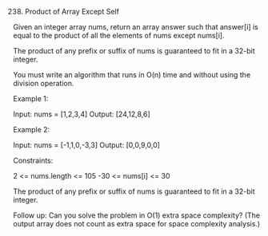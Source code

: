 238. Product of Array Except Self

Given an integer array nums, return an array answer such that answer[i] is equal to the product of all the elements of nums except nums[i].

The product of any prefix or suffix of nums is guaranteed to fit in a 32-bit integer.

You must write an algorithm that runs in O(n) time and without using the division operation.

 

Example 1:

Input: nums = [1,2,3,4]
Output: [24,12,8,6]

Example 2:

Input: nums = [-1,1,0,-3,3]
Output: [0,0,9,0,0]
 

Constraints:

2 <= nums.length <= 105
-30 <= nums[i] <= 30

The product of any prefix or suffix of nums is guaranteed to fit in a 32-bit integer.
 

Follow up: Can you solve the problem in O(1) extra space complexity? (The output array does not count as extra space for space complexity analysis.)